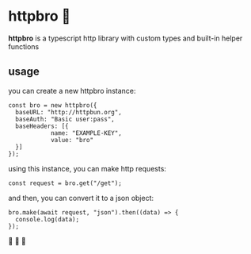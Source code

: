 # httpbro 🤙
**httpbro** is a typescript http library with custom types and built-in helper functions

## usage
you can create a new httpbro instance:

```
const bro = new httpbro({
  baseURL: "http://httpbun.org",
  baseAuth: "Basic user:pass",
  baseHeaders: [{
            name: "EXAMPLE-KEY",
            value: "bro"
  }]
});
```
using this instance, you can make http requests:

```
const request = bro.get("/get");
```

and then, you can convert it to a json object:

```
bro.make(await request, "json").then((data) => {
  console.log(data);
});
```

 🤙 🤙 🤙
